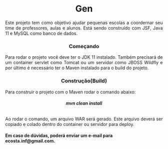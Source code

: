 
<h1 align="center"> Gen </h1>

<p align="justify"> Este projeto tem como objetivo ajudar pequenas escolas a coordernar seu time de professores, aulas e alunos. Está sendo construído com JSF, Java 11 e MySQL como banco de dados.  </p>

<h3 align="center"> Começando </h3>

<p align="justify"> Para rodar o projeto você deve ter o JDK 11 instalado. Também precisará de um container servlet como Tomcat ou um servidor como JBOSS Wildfly e por último é necessário ter o Maven instalado para o build do projeto.</p>

<h3 align="center"> Construção(Build) </h3>

<p align="justify">Para construir o projeto com o Maven rodar o comando abaixo: </p>
<h6 align="center"><b>mvn clean install</b></h6>

<p align="justify">Ao rodar o comando, um arquivo WAR será gerado. Este arquivo deverá ser copiado e colado dentro do container ou servidor para deploy. </p>

<h4>Em caso de dúvidas, poderá enviar um e-mail para ecosta.inf@gmail.com.</h4>
